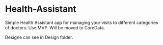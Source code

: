 # Health-Assistant

Simple Health Assistant app for managing your visits to different categories of doctors.
Use MVP. Will be moved to CoreData. 

Designe can see in Design folder.
